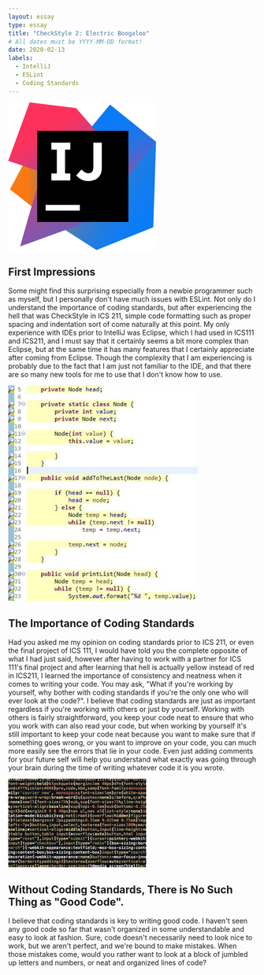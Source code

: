 ```yaml
---
layout: essay
type: essay
title: "CheckStyle 2: Electric Boogaloo"
# All dates must be YYYY-MM-DD format!
date: 2020-02-13
labels:
  - IntelliJ
  - ESLint
  - Coding Standards
---
```


<img class="ui small right floated rounded image" src="../images/intellij logo.png">

## First Impressions
  Some might find this surprising especially from a newbie programmer such as myself, but I personally don't have much issues with ESLint.
Not only do I understand the importance of coding standards, but after experiencing the hell that was CheckStyle in ICS 211, 
simple code formatting such as proper spacing and indentation sort of come naturally at this point. My only experience with IDEs prior to
IntelliJ was Eclipse, which I had used in ICS111 and ICS211, and I must say that it certainly seems a bit more complex than Eclipse, 
but at the same time it has many features that I certainly appreciate after coming from Eclipse. Though the complexity that I am experiencing
is probably due to the fact that I am just not familiar to the IDE, and that there are so many new tools for me to use that I don't know
how to use. 

<img class="ui medium right floated rounded image" src="../images/yellow hell.PNG">

## The Importance of Coding Standards
  Had you asked me my opinion on coding standards prior to ICS 211, or even the final project of ICS 111, I would have told you the 
complete opposite of what I had just said, however after having to work with a partner for ICS 111's final project and after 
learning that hell is actually yellow instead of red in ICS211, I learned the importance of consistency and neatness when it comes to
writing your code. You may ask, "What if you're working by yourself, why bother with coding standards if you're the only one who will
ever look at the code?". I believe that coding standards are just as important regardless if you're working with others or just by
yourself. Working with others is fairly straightforward, you keep your code neat to ensure that who you work with can also read your
code, but when working by yourself it's still important to keep your code neat because you want to make sure that if something goes 
wrong, or you want to improve on your code, you can much more easily see the errors that lie in your code. Even just adding comments
for your future self will help you understand what exactly was going through your brain during the time of writing whatever code it is
you wrote.

<img class="ui medium right floated rounded image" src="../images/badformatcode.jpg">

## Without Coding Standards, There is No Such Thing as "Good Code".
  I believe that coding standards is key to writing good code. I haven't seen any good code so far that wasn't organized in some
understandable and easy to look at fashion. Sure, code doesn't necessarily need to look nice to work, but we aren't perfect, and we're
bound to make mistakes. When those mistakes come, would you rather want to look at a block of jumbled up letters and numbers, or neat
and organized lines of code?
